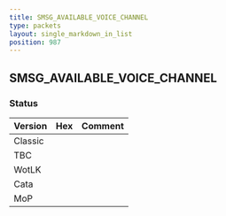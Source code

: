 ```yaml
---
title: SMSG_AVAILABLE_VOICE_CHANNEL
type: packets
layout: single_markdown_in_list
position: 987
---
```


## SMSG_AVAILABLE_VOICE_CHANNEL

### Status

Version    | Hex        | Comment
---------- | ---------- | ---------- 
Classic    |            |
TBC        |            |
WotLK      |            |
Cata       |            |
MoP        |            |